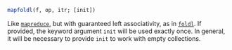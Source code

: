 ```julia
mapfoldl(f, op, itr; [init])
```

Like [`mapreduce`](@ref), but with guaranteed left associativity, as in [`foldl`](@ref). If provided, the keyword argument `init` will be used exactly once. In general, it will be necessary to provide `init` to work with empty collections.

